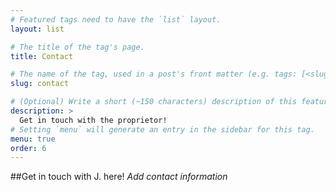 ```yaml
---
# Featured tags need to have the `list` layout.
layout: list

# The title of the tag's page.
title: Contact

# The name of the tag, used in a post's front matter (e.g. tags: [<slug>]).
slug: contact

# (Optional) Write a short (~150 characters) description of this featured tag.
description: >
  Get in touch with the proprietor!
# Setting `menu` will generate an entry in the sidebar for this tag.
menu: true
order: 6
---
```

##Get in touch with J. here!
_Add contact information_


